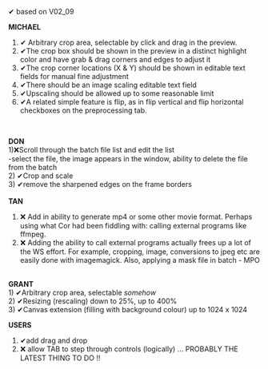  &#10004; based on V02_09 

<b>MICHAEL</b>
1) &#10004; Arbitrary crop area, selectable by click and drag in the preview.
2) &#10004;The crop box should be shown in the preview in a distinct highlight color and have grab & drag corners and edges to adjust it
3) &#10004;The crop corner locations (X & Y) should be shown in editable text fields for manual fine adjustment
4) &#10004;There should be an image scaling editable text field
5) &#10004;Upscaling should be allowed up to some reasonable limit
6) &#10004;A related simple feature is flip, as in flip vertical and flip horizontal checkboxes on the preprocessing tab.
<br>

<b> DON </b>
<br>
1)&#10060;Scroll through the batch file list and edit the list<br>
  -select the file, the image appears in the window, ability to delete the file from the batch<br>
2)  &#10004;Crop and scale<br>
3)  &#10004;remove the sharpened edges on the frame borders
<br>
<br>
<b>TAN</b>

1) &#10060; Add in ability to generate mp4 or some other movie format. Perhaps using what Cor had been fiddling with: calling external programs like ffmpeg.
2) &#10060; Adding the ability to call external programs actually frees up a lot of the WS effort. For example, cropping, image, conversions to jpeg etc are easily done with imagemagick. Also, applying a mask file in batch - MPO
<br>
<b> GRANT </b>
<br>
1)  &#10004;Arbitrary crop area, selectable <i>somehow</i><br>
2)  &#10004;Resizing (rescaling) down to 25%, up to 400%<br>
3)  &#10004;Canvas extension (filling with background colour) up to 1024 x 1024
<br>

<b> USERS </b>
 1)  &#10004;add drag and drop
 2) &#10060; allow TAB to step through controls (logically) ... PROBABLY THE LATEST THING TO DO !!
